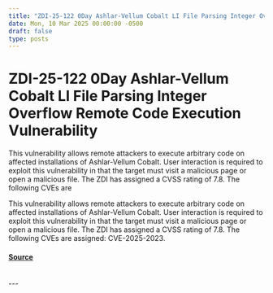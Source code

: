 ```yaml
---
title: "ZDI-25-122 0Day Ashlar-Vellum Cobalt LI File Parsing Integer Overflow Remote Code Execution Vulnerability"
date: Mon, 10 Mar 2025 00:00:00 -0500
draft: false
type: posts
---
```

# ZDI-25-122 0Day Ashlar-Vellum Cobalt LI File Parsing Integer Overflow Remote Code Execution Vulnerability





This vulnerability allows remote attackers to execute arbitrary code on affected installations of Ashlar-Vellum Cobalt. User interaction is required to exploit this vulnerability in that the target must visit a malicious page or open a malicious file. The ZDI has assigned a CVSS rating of 7.8. The following CVEs are

This vulnerability allows remote attackers to execute arbitrary code on affected installations of Ashlar-Vellum Cobalt. User interaction is required to exploit this vulnerability in that the target must visit a malicious page or open a malicious file. The ZDI has assigned a CVSS rating of 7.8. The following CVEs are assigned: CVE-2025-2023.

#### [Source](http://www.zerodayinitiative.com/advisories/ZDI-25-122/)

<br/>
---
